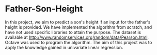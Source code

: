 # Father-Son-Height

In this project, we aim to predict a son's height if an input for the father's height is provided. We have implemented the algorithm from scratch, and have not used specific libraries to attain the purpose. The dataset is available at http://www.randomservices.org/random/data/Pearson.html. Octave was used to program the algorithm. The aim of this project was to apply the knowledge gained in univariate linear regression.

